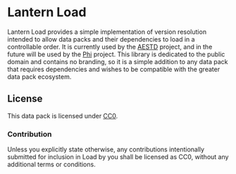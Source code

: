 # Lantern Load

Lantern Load provides a simple implementation of version resolution intended to
allow data packs and their dependencies to load in a controllable order. It is
currently used by the [AESTD] project, and in the future will be used by the
[Phi] project. This library is dedicated to the public domain and contains no
branding, so it is a simple addition to any data pack that requires dependencies
and wishes to be compatible with the greater data pack ecosystem.

## License

This data pack is licensed under [CC0].

### Contribution

Unless you explicitly state otherwise, any contributions intentionally submitted
for inclusion in Load by you shall be licensed as CC0, without any additional
terms or conditions.

[AESTD]: https://github.com/Aeldrion/AESTD
[Phi]: https://github.com/MinecraftPhi/MinecraftPhi-modules
[CC0]: https://github.com/LanternMC/Load/blob/master/LICENSE
